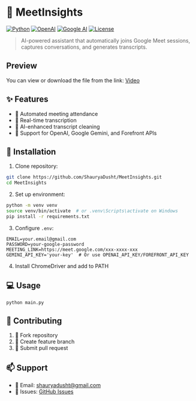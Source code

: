 # 🎯 MeetInsights

[![Python](https://img.shields.io/badge/Python-3.9%2B-blue.svg)](https://www.python.org/)
[![OpenAI](https://img.shields.io/badge/OpenAI-API-green.svg)](https://openai.com/)
[![Google AI](https://img.shields.io/badge/Google-Gemini-red.svg)](https://deepmind.google/technologies/gemini/)
[![License](https://img.shields.io/badge/License-MIT-yellow.svg)](LICENSE)

> AI-powered assistant that automatically joins Google Meet sessions, captures conversations, and generates transcripts.

## Preview
You can view or download the file from the link: [Video](https://drive.google.com/file/d/1cl9cI9NNgQVV8PvfDczfiuYJt_q8_LSf/view?usp=sharing)

## ✨ Features

- 🎥 Automated meeting attendance
- 📝 Real-time transcription
- 🧠 AI-enhanced transcript cleaning
- 🔌 Support for OpenAI, Google Gemini, and Forefront APIs

## 🚀 Installation

1. Clone repository:
```bash
git clone https://github.com/ShauryaDusht/MeetInsights.git
cd MeetInsights
```

2. Set up environment:
```bash
python -m venv venv
source venv/bin/activate  # or .venv\Scripts\activate on Windows
pip install -r requirements.txt
```

3. Configure `.env`:
```env
EMAIL=your.email@gmail.com
PASSWORD=your-google-password
MEETING_LINK=https://meet.google.com/xxx-xxxx-xxx
GEMINI_API_KEY='your-key'  # Or use OPENAI_API_KEY/FOREFRONT_API_KEY
```

4. Install ChromeDriver and add to PATH

## 💻 Usage
```
python main.py
```

## 🤝 Contributing

1. 🍴 Fork repository
2. 🌱 Create feature branch
3. 🚀 Submit pull request

## 📫 Support

- 📧 Email: shauryadusht@gmail.com
- 🎫 Issues: [GitHub Issues](https://github.com/ShauryaDusht/MeetInsights/issues)
